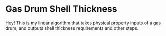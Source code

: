# Gas Drum Shell Thickness
Hey! This is my linear algorithm that takes physical property inputs of a gas drum, and outputs shell thickness requirements and other steps.
